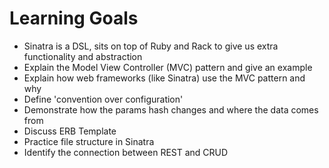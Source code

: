 # Learning Goals
- Sinatra is a DSL, sits on top of Ruby and Rack to give us extra functionality and abstraction
- Explain the Model View Controller (MVC) pattern and give an example
- Explain how web frameworks (like Sinatra) use the MVC pattern and why
- Define 'convention over configuration'
- Demonstrate how the params hash changes and where the data comes from
- Discuss ERB Template
- Practice file structure in Sinatra
- Identify the connection between REST and CRUD
